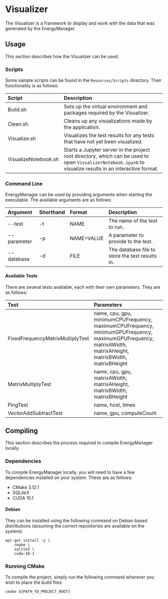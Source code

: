 # Visualizer

The Visualizer is a framework to display and work with the data that was generated by the EnergyManager.

## Usage

This section describes how the Visualizer can be used.

### Scripts

Some sample scripts can be found in the `Resources/Scripts` directory.
Their functionality is as follows:

| Script               | Description                                                                                                                                                |
| :------------------- | :--------------------------------------------------------------------------------------------------------------------------------------------------------- |
| Build.sh             | Sets up the virtual environment and packages required by the Visualizer.                                                                                   |
| Clean.sh             | Cleans up any visualizations made by the application.                                                                                                      |
| Visualize.sh         | Visualizes the test results for any tests that have not yet been visualized.                                                                               |
| VisualizeNotebook.sh | Starts a Jupyter server in the project root directory, which can be used to open `VisualizerNotebook.ipynb` to visualize results in an interactive format. |

### Command Line

EnergyManager can be used by providing arguments when starting the executable.
The available arguments are as follows:

| Argument    | Shorthand | Format     | Description                                     |
| :---------- | :-------- | :--------- | :---------------------------------------------- |
| --test      | -t        | NAME       | The name of the test to run.                    |
| --parameter | -p        | NAME=VALUE | A parameter to provide to the test.             |
| --database  | -d        | FILE       | The database file to store the test results in. |

#### Available Tests

There are several tests available, each with their own parameters.
They are as follows:

| Test                             | Parameters                                                                                                                                                   |
| :------------------------------- | :----------------------------------------------------------------------------------------------------------------------------------------------------------- |
| FixedFrequencyMatrixMultiplyTest | name, cpu, gpu, minimumCPUFrequency, maximumCPUFrequency, minimumGPUFrequency, maximumGPUFrequency, matrixAWidth, matrixAHeight, matrixBWidth, matrixBHeight |
| MatrixMultiplyTest               | name, cpu, gpu, matrixAWidth, matrixAHeight, matrixBWidth, matrixBHeight                                                                                     |
| PingTest                         | name, host, times                                                                                                                                            |
| VectorAddSubtractTest            | name, gpu, computeCount                                                                                                                                      |

## Compiling

This section describes the process required to compile EnergyManager locally.

### Dependencies

To compile EnergyManager locally, you will need to have a few dependencies installed on your system.
These are as follows:

- CMake 3.12.1
- SQLite3
- CUDA 10.1

#### Debian

They can be installed using the following command on Debian based distributions (assuming the correct repositories are available on the system):

```shell script
apt-get install -y \
    cmake \
    sqlite3 \
    cuda-10-1
```

### Running CMake

To compile the project, simply run the following command wherever you wish to place the build files:

```shell script
cmake ${PATH_TO_PROJECT_ROOT}
```